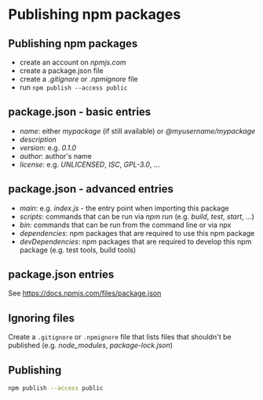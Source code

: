 # Publishing npm packages

## Publishing npm packages

- create an account on _npmjs.com_
- create a package.json file
- create a _.gitignore_ or _.npmignore_ file
- run `npm publish --access public`

## package.json - basic entries

- _name_: either _mypackage_ (if still available) or _@myusername/mypackage_
- _description_
- _version_: e.g. _0.1.0_
- _author_: author's name
- _license_: e.g. _UNLICENSED_, _ISC_, _GPL-3.0_, ...

## package.json - advanced entries

- _main_: e.g. _index.js_ - the entry point when importing this package
- _scripts_: commands that can be run via _npm run_ (e.g. _build_, _test_, _start_, ...)
- _bin_: commands that can be run from the command line or via npx
- _dependencies_: npm packages that are required to use this npm package
- _devDependencies_: npm packages that are required to develop this npm package (e.g. test tools, build tools)

## package.json entries

See https://docs.npmjs.com/files/package.json

## Ignoring files

Create a `.gitignore` or `.npmignore` file that lists files that shouldn't be published (e.g. _node_modules_, _package-lock.json_)

## Publishing

```bash
npm publish --access public
```
